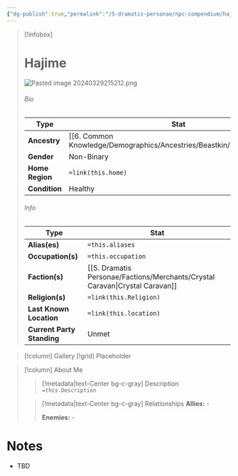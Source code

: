 ```yaml
---
{"dg-publish":true,"permalink":"/5-dramatis-personae/npc-compendium/hajime/"}
---
```



> [!infobox]
> # Hajime
> ![Pasted image 20240329215212.png](/img/user/x.%20Assets/Attachments/Pasted%20image%2020240329215212.png)
> ###### Bio
> Type |  Stat |
> ---|---|
> **Ancestry** | [[6. Common Knowledge/Demographics/Ancestries/Beastkin/Kitsune\|Kitsune]] |
> **Gender** | Non-Binary |
> **Home Region** | `=link(this.home)` |
> **Condition** | Healthy |
> ###### Info
> Type |  Stat |
> ---|---|
> **Alias(es)** | `=this.aliases` |
> **Occupation(s)** | `=this.occupation` |
> **Faction(s)** | [[5. Dramatis Personae/Factions/Merchants/Crystal Caravan\|Crystal Caravan]] |
> **Religion(s)** | `=link(this.Religion)` |
> **Last Known Location** | `=link(this.location)` |
> **Current Party Standing** | Unmet |

> [!column] Gallery 
> [!grid] 
> Placeholder

> [!column] About Me
>> [!metadata|text-Center bg-c-gray] Description
>> `=this.Description`
>
>> [!metadata|text-Center bg-c-gray] Relationships
>> **Allies:** -
>>
>> **Enemies:** -

# Notes

- TBD

